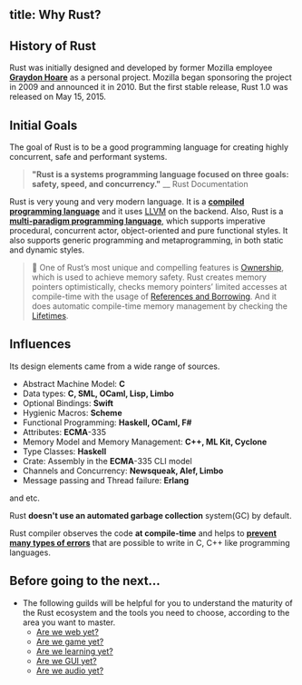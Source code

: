 title: Why Rust?
---

## History of Rust
Rust was initially designed and developed by former Mozilla employee **[Graydon Hoare](https://github.com/graydon)** as a personal project. Mozilla began sponsoring the project in 2009 and announced it in 2010. But the first stable release, Rust 1.0 was released on May 15, 2015.

## Initial Goals
The goal of Rust is to be a good programming language for creating highly concurrent, safe and performant systems.

> **"Rust is a systems programming language focused on three goals: safety, speed, and concurrency."**
> \_\_ Rust Documentation

Rust is very young and very modern language. It is a **[compiled programming language](https://en.wikipedia.org/wiki/Compiled_language)** and it uses [LLVM](https://en.wikipedia.org/wiki/LLVM) on the backend. Also, Rust is a **[multi-paradigm programming language](https://en.wikipedia.org/wiki/Comparison_of_multi-paradigm_programming_languages)**, which supports imperative procedural, concurrent actor, object-oriented and pure functional styles. It also supports generic programming and metaprogramming, in both static and dynamic styles.

> 🔎 One of Rust’s most unique and compelling features is [Ownership](c1.ownership.html), which is used to achieve memory safety. Rust creates memory pointers optimistically, checks memory pointers’ limited accesses at compile-time with the usage of [References and Borrowing](c2.borrowing.html). And it does automatic compile-time memory management by checking the [Lifetimes](c3.lifetimes.html).

## Influences
Its design elements came from a wide range of sources.

- Abstract Machine Model: **C**
- Data types: **C, SML, OCaml, Lisp, Limbo**
- Optional Bindings: **Swift**
- Hygienic Macros: **Scheme**
- Functional Programming: **Haskell, OCaml, F\#**
- Attributes: **ECMA**-335
- Memory Model and Memory Management: **C++, ML Kit, Cyclone**
- Type Classes: **Haskell**
- Crate: Assembly in the **ECMA**-335 CLI model
- Channels and Concurrency: **Newsqueak, Alef, Limbo**
- Message passing and Thread failure: **Erlang**

and etc.


Rust **doesn't use an automated garbage collection** system\(GC\) by default.

Rust compiler observes the code **at compile-time** and helps to [**prevent many types of errors**](https://doc.rust-lang.org/error-index.html) that are possible to write in C, C++ like programming languages.

## Before going to the next...

- The following guilds will be helpful for you to understand the maturity of the Rust ecosystem and the tools you need to choose, according to the area you want to master.
  - [Are we web yet?](http://www.arewewebyet.org/)
  - [Are we game yet?](http://arewegameyet.com/)
  - [Are we learning yet?](http://www.arewelearningyet.com/)
  - [Are we GUI yet?](https://areweguiyet.com/)
  - [Are we audio yet?](https://areweaudioyet.com/)
